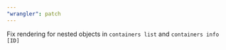 ```yaml
---
"wrangler": patch
---
```


Fix rendering for nested objects in `containers list` and `containers info [ID]`
